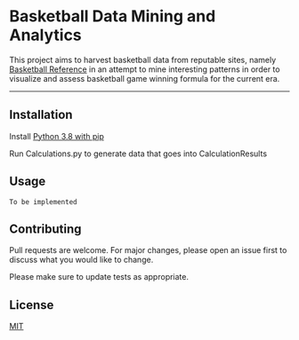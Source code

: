 # Basketball Data Mining and Analytics

This project aims to harvest basketball data from reputable sites, namely [Basketball Reference](https://www.basketball-reference.com/) in an attempt to mine interesting patterns in order to visualize and assess basketball game winning formula for the current era.

---
## Installation
Install [Python 3.8 with pip](https://docs.microsoft.com/en-us/windows/python/beginners)

Run Calculations.py to generate data that goes into CalculationResults
## Usage

`To be implemented`

## Contributing
Pull requests are welcome. For major changes, please open an issue first to discuss what you would like to change.

Please make sure to update tests as appropriate.

## License
[MIT](https://choosealicense.com/licenses/mit/)
